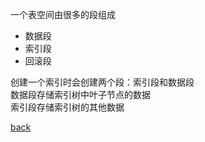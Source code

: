 一个表空间由很多的段组成  

- 数据段  
- 索引段  
- 回滚段  

创建一个索引时会创建两个段：索引段和数据段  
数据段存储索引树中叶子节点的数据  
索引段存储索引树的其他数据  

[back](../3.md)  